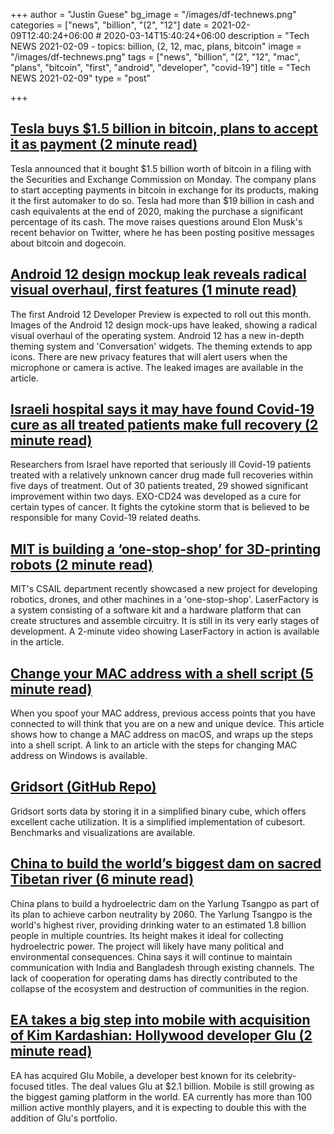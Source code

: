 +++
author = "Justin Guese"
bg_image = "/images/df-technews.png"
categories = ["news", "billion", "(2", "12"]
date = 2021-02-09T12:40:24+06:00 # 2020-03-14T15:40:24+06:00
description = "Tech NEWS 2021-02-09 - topics: billion, (2, 12, mac, plans, bitcoin"
image = "/images/df-technews.png"
tags = ["news", "billion", "(2", "12", "mac", "plans", "bitcoin", "first", "android", "developer", "covid-19"]
title = "Tech NEWS 2021-02-09"
type = "post"

+++

## [Tesla buys $1.5 billion in bitcoin, plans to accept it as payment (2 minute read)](https://www.cnbc.com/2021/02/08/tesla-buys-1point5-billion-in-bitcoin.html)

Tesla announced that it bought $1.5 billion worth of bitcoin in a filing with the Securities and Exchange Commission on Monday. The company plans to start accepting payments in bitcoin in exchange for its products, making it the first automaker to do so. Tesla had more than $19 billion in cash and cash equivalents at the end of 2020, making the purchase a significant percentage of its cash. The move raises questions around Elon Musk's recent behavior on Twitter, where he has been posting positive messages about bitcoin and dogecoin.

## [Android 12 design mockup leak reveals radical visual overhaul, first features (1 minute read)](https://9to5google.com/2021/02/08/android-12-design-leak/)

The first Android 12 Developer Preview is expected to roll out this month. Images of the Android 12 design mock-ups have leaked, showing a radical visual overhaul of the operating system. Android 12 has a new in-depth theming system and 'Conversation' widgets. The theming extends to app icons.  There are new privacy features that will alert users when the microphone or camera is active. The leaked images are available in the article.

## [Israeli hospital says it may have found Covid-19 cure as all treated patients make full recovery (2 minute read)](https://www.cityam.com/israeli-hospital-says-it-may-have-found-covid-19-cure-as-all-treated-patients-make-full-recovery/)

Researchers from Israel have reported that seriously ill Covid-19 patients treated with a relatively unknown cancer drug made full recoveries within five days of treatment. Out of 30 patients treated, 29 showed significant improvement within two days. EXO-CD24 was developed as a cure for certain types of cancer. It fights the cytokine storm that is believed to be responsible for many Covid-19 related deaths.

## [MIT is building a ‘one-stop-shop’ for 3D-printing robots (2 minute read)](https://techcrunch.com/2021/02/08/mit-is-building-a-one-stop-shop-for-3d-printing-robots/)

MIT's CSAIL department recently showcased a new project for developing robotics, drones, and other machines in a 'one-stop-shop'. LaserFactory is a system consisting of a software kit and a hardware platform that can create structures and assemble circuitry. It is still in its very early stages of development. A 2-minute video showing LaserFactory in action is available in the article.

## [Change your MAC address with a shell script (5 minute read)](https://josh.works/shell-script-basics-change-mac-address)

When you spoof your MAC address, previous access points that you have connected to will think that you are on a new and unique device. This article shows how to change a MAC address on macOS, and wraps up the steps into a shell script. A link to an article with the steps for changing MAC address on Windows is available.

## [Gridsort (GitHub Repo)](https://github.com/scandum/gridsort)

Gridsort sorts data by storing it in a simplified binary cube, which offers excellent cache utilization. It is a simplified implementation of cubesort. Benchmarks and visualizations are available.

## [China to build the world’s biggest dam on sacred Tibetan river (6 minute read)](https://www.aljazeera.com/news/2021/2/8/china-to-build-the-worlds-biggest-dam-on-sacred-tibetan-river)

China plans to build a hydroelectric dam on the Yarlung Tsangpo as part of its plan to achieve carbon neutrality by 2060. The Yarlung Tsangpo is the world's highest river, providing drinking water to an estimated 1.8 billion people in multiple countries. Its height makes it ideal for collecting hydroelectric power. The project will likely have many political and environmental consequences. China says it will continue to maintain communication with India and Bangladesh through existing channels. The lack of cooperation for operating dams has directly contributed to the collapse of the ecosystem and destruction of communities in the region.

## [EA takes a big step into mobile with acquisition of Kim Kardashian: Hollywood developer Glu (2 minute read)](https://www.theverge.com/2021/2/8/22273187/ea-glu-mobile-acquisition-kim-kardashian-hollywood)

EA has acquired Glu Mobile, a developer best known for its celebrity-focused titles. The deal values Glu at $2.1 billion. Mobile is still growing as the biggest gaming platform in the world. EA currently has more than 100 million active monthly players, and it is expecting to double this with the addition of Glu's portfolio.

